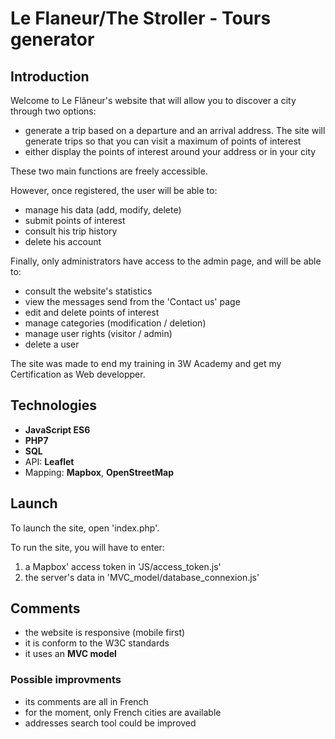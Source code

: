 # Le Flaneur/The Stroller - Tours generator

## Introduction
Welcome to Le Flâneur's website that will allow you to discover a city through two options:
* generate a trip based on a departure and an arrival address. The site will generate trips so that you can visit a maximum of points of interest
* either display the points of interest around your address or in your city

These two main functions are freely accessible.

However, once registered, the user will be able to:
* manage his data (add, modify, delete)
* submit points of interest
* consult his trip history
* delete his account

Finally, only administrators have access to the admin page, and will be able to:
* consult the website's statistics
* view the messages send from the 'Contact us' page
* edit and delete points of interest
* manage categories (modification / deletion)
* manage user rights (visitor / admin)
* delete a user

The site was made to end my training in 3W Academy and get my Certification as Web developper.

## Technologies
* __JavaScript ES6__
* __PHP7__
* __SQL__
* API: __Leaflet__
* Mapping: __Mapbox__, __OpenStreetMap__

## Launch
To launch the site, open 'index.php'.

To run the site, you will have to enter:
1. a Mapbox' access token in 'JS/access_token.js'
2. the server's data in 'MVC_model/database_connexion.js'

## Comments
* the website is responsive (mobile first)
* it is conform to the W3C standards
* it uses an __MVC model__ 

### Possible improvments
* its comments are all in French
* for the moment, only French cities are available
* addresses search tool could be improved
